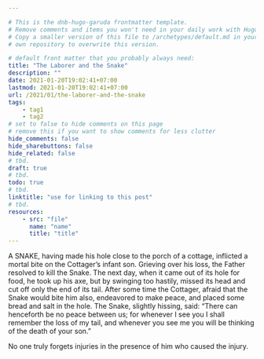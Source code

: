 ```yaml
---

# This is the dnb-hugo-garuda frontmatter template. 
# Remove comments and items you won't need in your daily work with Hugo.
# Copy a smaller version of this file to /archetypes/default.md in your
# own repository to overwrite this version.

# default front matter that you probably always need:
title: "The Laborer and the Snake"
description: ""
date: 2021-01-20T19:02:41+07:00
lastmod: 2021-01-20T19:02:41+07:00
url: /2021/01/the-laborer-and-the-snake
tags:
    - tag1
    - tag2
# set to false to hide comments on this page
# remove this if you want to show comments for less clutter
hide_comments: false
hide_sharebuttons: false
hide_related: false
# tbd.
draft: true
# tbd.
todo: true
# tbd.
linktitle: "use for linking to this post"
# tbd.
resources:
    - src: "file"
      name: "name"
      title: "title"
---
```

A SNAKE, having made his hole close to the porch of a cottage, inflicted a mortal bite on the Cottager’s infant son. Grieving over his loss, the Father resolved to kill the Snake. The next day, when it came out of its hole for food, he took up his axe, but by swinging too hastily, missed its head and cut off only the end of its tail. After some time the Cottager, afraid that the Snake would bite him also, endeavored to make peace, and placed some bread and salt in the hole. The Snake, slightly hissing, said: “There can henceforth be no peace between us; for whenever I see you I shall remember the loss of my tail, and whenever you see me you will be thinking of the death of your son.”

No one truly forgets injuries in the presence of him who caused the injury.
